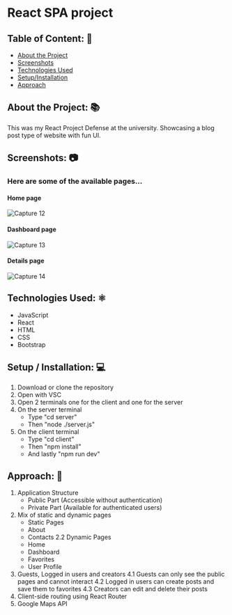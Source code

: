 # React SPA project

## Table of Content: 📑
* [About the Project](#about-the-project-)
* [Screenshots](#screenshots-)
* [Technologies Used](#technologies-used-%EF%B8%8F)
* [Setup/Installation](#setup--installation-)
* [Approach](#approach-)

## About the Project: 📚
This was my React Project Defense at the university. Showcasing a blog post type of website with fun UI.

## Screenshots: 📷
### Here are some of the available pages...
#### Home page

![Capture 12](https://github.com/TabhitaBlackmore/React-SPA-Project/assets/135979731/28b42b79-923b-45ac-9d0c-72fa6580622f)
#### Dashboard page

![Capture 13](https://github.com/TabhitaBlackmore/React-SPA-Project/assets/135979731/2d8f96e7-793d-400b-b343-86b1d25f8630)
#### Details page

![Capture 14](https://github.com/TabhitaBlackmore/React-SPA-Project/assets/135979731/55bcd6b7-8f85-4316-90d6-f4b95a921d31)

## Technologies Used: ⚛️
* JavaScript
* React
* HTML
* CSS
* Bootstrap

## Setup / Installation: 💻
1. Download or clone the repository
2. Open with VSC 
3. Open 2 terminals one for the client and one for the server
4. On the server terminal
    * Type "cd server"
    * Then "node ./server.js"
5. On the client terminal
    * Type "cd client"
    * Then "npm install"
    * And lastly "npm run dev"

## Approach: 🚶
1. Application Structure
   * Public Part (Accessible without authentication)
   * Private Part (Available for authenticated users)
2. Mix of static and dynamic pages
   * Static Pages
   * About
   * Contacts
2.2 Dynamic Pages
    * Home
    * Dashboard
    * Favorites
    * User Profile
4. Guests, Logged in users and creators
4.1 Guests can only see the public pages and cannot interact
4.2 Logged in users can create posts and save them to favorites
4.3 Creators can edit and delete their posts
5. Client-side routing using React Router
6. Google Maps API
    

